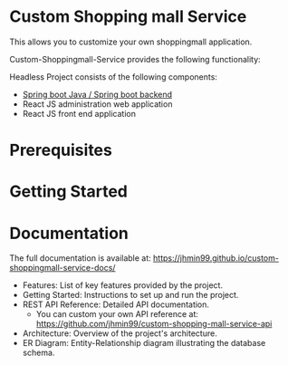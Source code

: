 # Custom Shopping mall Service
This allows you to customize your own shoppingmall application.

Custom-Shoppingmall-Service provides the following functionality:

Headless Project consists of the following components:

- [Spring boot Java / Spring boot backend](https://github.com/jhmin99/custom-shoppingmall-service)
- React JS administration web application
- React JS front end application

# Prerequisites

# Getting Started

# Documentation
The full documentation is available at:
https://jhmin99.github.io/custom-shoppingmall-service-docs/

- Features: List of key features provided by the project.
- Getting Started: Instructions to set up and run the project.
- REST API Reference: Detailed API documentation.
  - You can custom your own API reference at: https://github.com/jhmin99/custom-shopping-mall-service-api
- Architecture: Overview of the project's architecture.
- ER Diagram: Entity-Relationship diagram illustrating the database schema.

